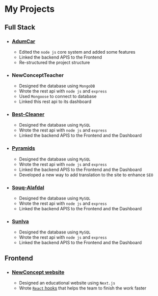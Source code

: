 # My Projects

## Full Stack
  * ### [AdumCar](https://adumcar.com/)
    * Edited the `node js` core system and added some features
    * Linked the backend APIS to the Frontend
    * Re-structured the project structure

  * ### NewConceptTeacher
    * Designed the database using `MongoDB`
    * Wrote the rest api with `node js` and `express`
    * Used `Mongoose` to connect to database
    * Linked this rest api to its dashboard

  * ### [Best-Cleaner](https://best-cleaner.com/)
    * Designed the database using `MySQL`
    * Wrote the rest api with `node js` and `express`
    * Linked the backend APIS to the Frontend and the Dashboard

  * ### [Pyramids](https://pyramidsagri.com/en/)
    * Designed the database using `MySQL`
    * Wrote the rest api with `node js` and `express`
    * Linked the backend APIS to the Frontend and the Dashboard
    * Developed a new way to add translation to the site to enhance `SEO`

  * ### [Souq-Alafdal](https://bsmeg.com/)
    * Designed the database using `MySQL`
    * Wrote the rest api with `node js` and `express`
    * Linked the backend APIS to the Frontend and the Dashboard

  * ### [SunIva](https://sunivaeg.com/)
    * Designed the database using `MySQL`
    * Wrote the rest api with `node js` and `express`
    * Linked the backend APIS to the Frontend and the Dashboard


## Frontend
  * ### [NewConcept website](https://newconcept.education/)
    * Designed an educational website using `Next.js`
    * Wrote [`React` hooks](https://github.com/MohammedElgohary/portfolio/tree/main/frmaeworks/react/hooks) that helps the team to finish the work faster


